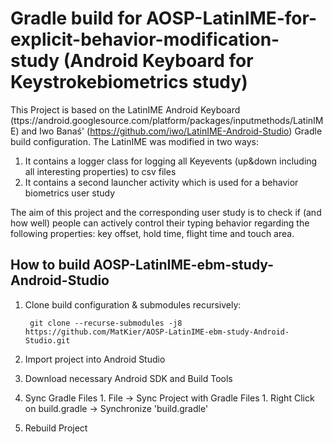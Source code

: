 # Gradle build for AOSP-LatinIME-for-explicit-behavior-modification-study (Android Keyboard for Keystrokebiometrics study)
This Project is based on the LatinIME Android Keyboard (ttps://android.googlesource.com/platform/packages/inputmethods/LatinIME) and Iwo Banaś' (https://github.com/iwo/LatinIME-Android-Studio) Gradle build configuration.
The LatinIME was modified in two ways: 
1. It contains a logger class for logging all Keyevents (up&down including all interesting properties) to csv files 
2. It contains a second launcher activity which is used for a behavior biometrics user study

The aim of this project and the corresponding user study is to check if (and how well) people can actively control their typing behavior regarding the following properties: key offset, hold time, flight time and touch area.


## How to build AOSP-LatinIME-ebm-study-Android-Studio
1. Clone build configuration & submodules recursively:

        git clone --recurse-submodules -j8 https://github.com/MatKier/AOSP-LatinIME-ebm-study-Android-Studio.git
1. Import project into Android Studio
1. Download necessary Android SDK and Build Tools
1. Sync Gradle Files
        1. File -> Sync Project with Gradle Files
        1. Right Click on build.gradle -> Synchronize 'build.gradle'
1. Rebuild Project
